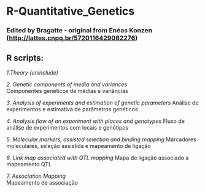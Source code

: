 # R-Quantitative_Genetics
### Edited by Bragatte - original from Enéas Konzen (http://lattes.cnpq.br/5720116429062276)

## R scripts:


*1.Theory (uninclude)*

*2. Genetic components of media and variances*                    
    Componentes genéticos de médias e variâncias

*3. Analysis of experiments and estimation of genetic parameters*
    Análise de experimentos e estimativa de parâmetros genéticos

*4. Analysis flow of an experiment with places and genotypes*
    Fluxo de análise de experimentos com locais e genótipos

*5. Molecular markers, assisted selection and binding mapping*
    Marcadores moleculares, seleção assistida e mapeamento de ligação

*6. Link map associated with QTL mapping*
    Mapa de ligação associado a mapeamento QTL

*7. Association Mapping*                                           
    Mapeamento de associação
